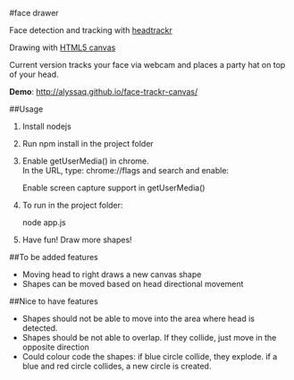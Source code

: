 #face drawer

Face detection and tracking with [headtrackr](https://github.com/auduno/headtrackr)  

Drawing with [HTML5 canvas](http://www.html5canvastutorials.com/tutorials/html5-canvas-tutorials-introduction/)

Current version tracks your face via webcam and places a party hat on top of your head.

**Demo**:  http://alyssaq.github.io/face-trackr-canvas/

##Usage
1) Install nodejs   
2) Run npm install in the project folder   
3) Enable getUserMedia() in chrome.   
In the URL, type: chrome://flags  and search and enable: 

    Enable screen capture support in getUserMedia()
    
4) To run in the project folder:

    node app.js

5) Have fun! Draw more shapes!

##To be added features

 - Moving head to right draws a new canvas shape   
 - Shapes can be moved based on head directional movement

##Nice to have features
 - Shapes should not be able to move into the area where head is detected.
 - Shapes should be not able to overlap. If they collide, just move in the opposite direction
 - Could colour code the shapes: if blue circle collide, they explode. if a blue and red circle collides, a new circle is created.